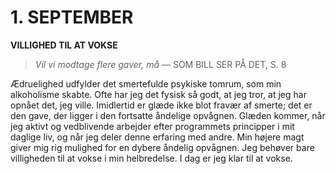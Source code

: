 # 1. SEPTEMBER

**VILLIGHED TIL AT VOKSE**

> *Vil vi modtage flere gaver, må*
> — SOM BILL SER PÅ DET, S. 8

Ædruelighed udfylder det smertefulde psykiske tomrum, som min alkoholisme skabte. Ofte har jeg det fysisk så godt, at jeg tror, at jeg har opnået det, jeg ville. Imidlertid er glæde ikke blot fravær af smerte; det er den gave, der ligger i den fortsatte åndelige opvågnen. Glæden kommer, når jeg aktivt og vedblivende arbejder efter programmets principper i mit daglige liv, og når jeg deler denne erfaring med andre. Min højere magt giver mig rig mulighed for en dybere åndelig opvågnen. Jeg behøver bare villigheden til at vokse i min helbredelse. I dag er jeg klar til at vokse.
